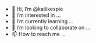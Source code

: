 - 👋 Hi, I’m @kailikespie
- 👀 I’m interested in ...
- 🌱 I’m currently learning ...
- 💞️ I’m looking to collaborate on ...
- 📫 How to reach me ...

<!---
kailikespie/kailikespie is a ✨ special ✨ repository because its `README.md` (this file) appears on your GitHub profile.
You can click the Preview link to take a look at your changes.
--->
